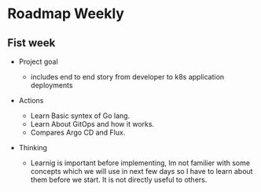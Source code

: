 # Roadmap Weekly

## Fist week 
    
- Project goal
  - includes end to end story from developer to k8s application deployments

- Actions
  - Learn Basic syntex of Go lang.
  - Learn About GitOps and how it works.
  - Compares Argo CD and Flux.
  
- Thinking
  - Learnig is important before implementing, Im not familier with some concepts which we will use in next few days so I have to learn about them before we start. It is not directly useful to others.
